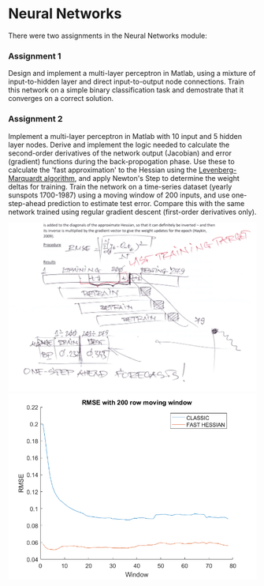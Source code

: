 # Neural Networks
There were two assignments in the Neural Networks module:

### Assignment 1
Design and implement a multi-layer perceptron in Matlab, using a mixture of input-to-hidden layer and direct input-to-output node connections. Train this network on a simple binary classification task and demostrate that it converges on a correct solution.

### Assignment 2
Implement a multi-layer perceptron in Matlab with 10 input and 5 hidden layer nodes. Derive and implement the logic needed to calculate the second-order derivatives of the network output (Jacobian) and error (gradient) functions during the back-propogation phase. Use these to calculate the 'fast approximation' to the Hessian using the [Levenberg-Marquardt algorithm](http://crsouza.com/2009/11/18/neural-network-learning-by-the-levenberg-marquardt-algorithm-with-bayesian-regularization-part-1/), and apply Newton's Step to determine the weight deltas for training. Train the network on a time-series dataset (yearly sunspots 1700-1987) using a moving window of 200 inputs, and use one-step-ahead prediction to estimate test error. Compare this with the same network trained using regular gradient descent (first-order derivatives only). 

![A scribble of requirements](https://github.com/downinja/MSc-Data-Science/blob/master/neural%20networks/scribble.jpg?raw=true)
![A graph plotting training error for fast hessian vs classic gradient descent trainig of the network in assignment 2](https://github.com/downinja/MSc-Data-Science/blob/master/neural%20networks/assign2b_01.png?raw=true)

